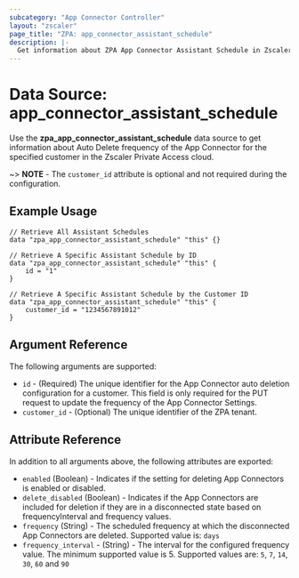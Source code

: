 ```yaml
---
subcategory: "App Connector Controller"
layout: "zscaler"
page_title: "ZPA: app_connector_assistant_schedule"
description: |-
  Get information about ZPA App Connector Assistant Schedule in Zscaler Private Access cloud.
---
```


# Data Source: app_connector_assistant_schedule

Use the **zpa_app_connector_assistant_schedule** data source to get information about Auto Delete frequency of the App Connector for the specified customer in the Zscaler Private Access cloud.

~> **NOTE** - The `customer_id` attribute is optional and not required during the configuration.

## Example Usage

```hcl
// Retrieve All Assistant Schedules
data "zpa_app_connector_assistant_schedule" "this" {}

// Retrieve A Specific Assistant Schedule by ID
data "zpa_app_connector_assistant_schedule" "this" {
    id = "1"
}

// Retrieve A Specific Assistant Schedule by the Customer ID
data "zpa_app_connector_assistant_schedule" "this" {
    customer_id = "1234567891012"
}
```

## Argument Reference

The following arguments are supported:

* `id` - (Required) The unique identifier for the App Connector auto deletion configuration for a customer. This field is only required for the PUT request to update the frequency of the App Connector Settings.
* `customer_id` - (Optional) The unique identifier of the ZPA tenant.

## Attribute Reference

In addition to all arguments above, the following attributes are exported:

* `enabled` (Boolean) - Indicates if the setting for deleting App Connectors is enabled or disabled.
* `delete_disabled` (Boolean) - Indicates if the App Connectors are included for deletion if they are in a disconnected state based on frequencyInterval and frequency values.
* `frequency` (String) - The scheduled frequency at which the disconnected App Connectors are deleted. Supported value is: `days`
* `frequency_interval` - (String) - The interval for the configured frequency value. The minimum supported value is 5. Supported values are: `5`, `7`, `14`, `30`, `60` and `90`
